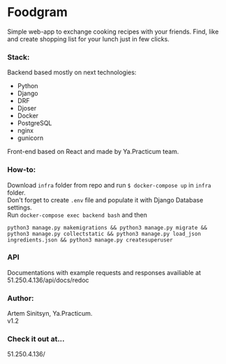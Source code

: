 # Foodgram  
Simple web-app to exchange cooking recipes with your friends. Find, like and create shopping list for your lunch just in few clicks.  
  
  
### Stack:  
Backend based mostly on next technologies:  
- Python  
- Django  
- DRF  
- Djoser  
- Docker  
- PostgreSQL  
- nginx  
- gunicorn  

Front-end based on React and made by Ya.Practicum team.  



### How-to:  
Download ```infra``` folder from repo and run ```$ docker-compose up``` in ```infra``` folder.   
Don't forget to create ```.env``` file and populate it with Django Database settings.  
Run ```docker-compose exec backend bash``` and then   
```
python3 manage.py makemigrations && python3 manage.py migrate && python3 manage.py collectstatic && python3 manage.py load_json ingredients.json && python3 manage.py createsuperuser  
```  

### API
Documentations with example requests and responses availiable at   
51.250.4.136/api/docs/redoc  
  
### Author:
Artem Sinitsyn, Ya.Practicum.   
v1.2  

### Check it out at...  
51.250.4.136/
